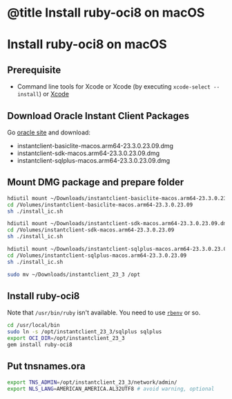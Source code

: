 # @title Install ruby-oci8 on macOS

Install ruby-oci8 on macOS
=========================

Prerequisite
------------

* Command line tools for Xcode or Xcode (by executing `xcode-select --install`) or [Xcode]


Download Oracle Instant Client Packages
---------------------------------------

Go [oracle site](https://www.oracle.com/database/technologies/instant-client/macos-arm64-downloads.html) and download:

* instantclient-basiclite-macos.arm64-23.3.0.23.09.dmg
* instantclient-sdk-macos.arm64-23.3.0.23.09.dmg
* instantclient-sqlplus-macos.arm64-23.3.0.23.09.dmg

Mount DMG package and prepare folder
------------------------------------

```bash
hdiutil mount ~/Downloads/instantclient-basiclite-macos.arm64-23.3.0.23.09.dmg
cd /Volumes/instantclient-basiclite-macos.arm64-23.3.0.23.09
sh ./install_ic.sh
```

```bash
hdiutil mount ~/Downloads/instantclient-sdk-macos.arm64-23.3.0.23.09.dmg
cd /Volumes/instantclient-sdk-macos.arm64-23.3.0.23.09
sh ./install_ic.sh
```

```bash
hdiutil mount ~/Downloads/instantclient-sqlplus-macos.arm64-23.3.0.23.09.dmg
cd /Volumes/instantclient-sqlplus-macos.arm64-23.3.0.23.09
sh ./install_ic.sh
```

```bash
sudo mv ~/Downloads/instantclient_23_3 /opt
```

Install ruby-oci8
-----------------

Note that `/usr/bin/ruby` isn't available. You need to use [`rbenv`] or so.

```bash
cd /usr/local/bin
sudo ln -s /opt/instantclient_23_3/sqlplus sqlplus
export OCI_DIR=/opt/instantclient_23_3
gem install ruby-oci8
```


Put tnsnames.ora
----------------

```bash
export TNS_ADMIN=/opt/instantclient_23_3/network/admin/
export NLS_LANG=AMERICAN_AMERICA.AL32UTF8 # avoid warning, optional
```

[Xcode]: https://apps.apple.com/us/app/xcode/id497799835
[`rbenv`]: https://github.com/rbenv/rbenv
